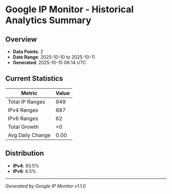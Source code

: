 # Google IP Monitor - Historical Analytics Summary

## Overview

- **Data Points**: 2
- **Date Range**: 2025-10-10 to 2025-10-11
- **Generated**: 2025-10-15 06:14 UTC

## Current Statistics

| Metric | Value |
|--------|-------|
| Total IP Ranges | 949 |
| IPv4 Ranges | 887 |
| IPv6 Ranges | 62 |
| Total Growth | +0 |
| Avg Daily Change | 0.00 |

## Distribution

- **IPv4**: 93.5%
- **IPv6**: 6.5%

---

*Generated by Google IP Monitor v1.1.0*
